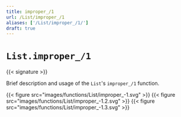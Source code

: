 ```yaml
---
title: improper_/1
url: /List/improper_/1
aliases: ['/List/improper_/1/']
draft: true
---
```


# `List.improper_/1`

{{< signature >}}

Brief description and usage of the `List`'s `improper_/1` function.

{{< figure src="images/functions/List/improper_-1.svg" >}}
{{< figure src="images/functions/List/improper_-1.2.svg" >}}
{{< figure src="images/functions/List/improper_-1.3.svg" >}}
